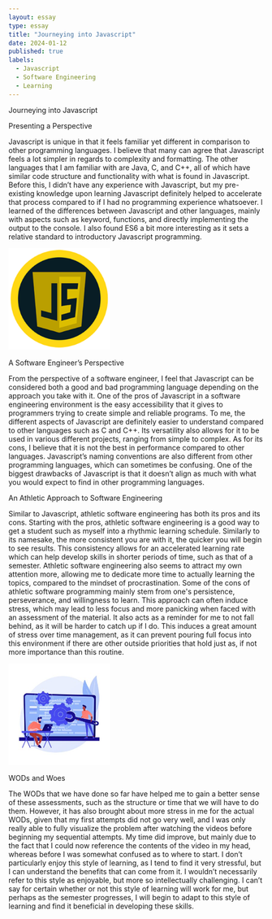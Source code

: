 ```yaml
---
layout: essay
type: essay
title: "Journeying into Javascript"
date: 2024-01-12
published: true
labels:
  - Javascript
  - Software Engineering
  - Learning
---
```




Journeying into Javascript



Presenting a Perspective

  Javascript is unique in that it feels familiar yet different in comparison to other programming languages. I believe that many can agree that
Javascript feels a lot simpler in regards to complexity and formatting. The other languages that I am familiar with are Java, C, and C++, all
of which have similar code structure and functionality with what is found in Javascript. Before this, I didn’t have any experience with 
Javascript, but my pre-existing knowledge upon learning Javascript definitely helped to accelerate that process compared to if I had no  programming experience whatsoever. I learned of the differences between Javascript and other languages, mainly with aspects such as keyword, 
functions, and directly implementing the output to the console. I also found ES6 a bit more interesting as it sets a relative standard to 
introductory Javascript programming.

<img width="200px" 
     class="rounded float-start pe-4" 
     src="../img/journeying/Javascript.png" >


A Software Engineer’s Perspective

  From the perspective of a software engineer, I feel that Javascript can be considered both a good and bad programming language depending on 
the approach you take with it. One of the pros of Javascript in a software engineering environment is the easy accessibility that it gives 
to programmers trying to create simple and reliable programs. To me, the different aspects of Javascript are definitely easier to understand 
compared to other languages such as C and C++. Its versatility also allows for it to be used in various different projects, ranging from 
simple to complex. As for its cons, I believe that it is not the best in performance compared to other languages. Javascript’s naming 
conventions are also different from other programming languages, which can sometimes be confusing. One of the biggest drawbacks of Javascript
is that it doesn’t align as much with what you would expect to find in other programming languages.

An Athletic Approach to Software Engineering

  Similar to Javascript, athletic software engineering has both its pros and its cons. Starting with the pros, athletic software engineering is
a good way to get a student such as myself into a rhythmic learning schedule. Similarly to its namesake, the more consistent you are with it,
the quicker you will begin to see results. This consistency allows for an accelerated learning rate which can help develop skills in shorter 
periods of time, such as that of a semester. Athletic software engineering also seems to attract my own attention more, allowing me to 
dedicate more time to actually learning the topics, compared to the mindset of procrastination. Some of the cons of athletic software 
programming mainly stem from one's persistence, perseverance, and willingness to learn. This approach can often induce stress, which may 
lead to less focus and more panicking when faced with an assessment of the material. It also acts as a reminder for me to not fall behind, 
as it will be harder to catch up if I do. This induces a great amount of stress over time management, as it can prevent pouring full focus 
into this environment if there are other outside priorities that hold just as, if not more importance than this routine.

<img width="200px" 
     class="rounded float-start pe-4" 
     src="../img/journeying/softwareeng.jpeg" >


WODs and Woes

  The WODs that we have done so far have helped me to gain a better sense of these assessments, such as the structure or time that we will have
to do them. However, it has also brought about more stress in me for the actual WODs, given that my first attempts did not go very well, and 
I was only really able to fully visualize the problem after watching the videos before beginning my sequential attempts. My time did improve,
but mainly due to the fact that I could now reference the contents of the video in my head, whereas before I was somewhat confused as to 
where to start. I don’t particularly enjoy this style of learning, as I tend to find it very stressful, but I can understand the benefits 
that can come from it. I wouldn’t necessarily refer to this style as enjoyable, but more so intellectually challenging. I can’t say for 
certain whether or not this style of learning will work for me, but perhaps as the semester progresses, I will begin to adapt to this style 
of learning and find it beneficial in developing these skills.
